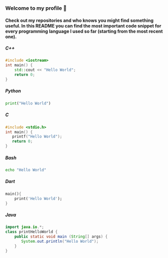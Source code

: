 ### Welcome to my profile 🤖
#### Check out my repositories and who knows you might find something useful. In this README you can find the most important code snippet for every programming language I used so far (starting from the most recent one).

##### C++
```c++
#include <iostream>
int main() {
    std::cout << "Hello World";
    return 0;
}
```

##### Python
```python
print("Hello World")
```

##### C
```C
#include <stdio.h>
int main() {
   printf("Hello World");
   return 0;
}
```

##### Bash
```bash
echo "Hello World"
```

##### Dart
```dart
main(){
    print('Hello World');
}
```

##### Java
```java
import java.io.*;
class printHelloWorld {
    public static void main (String[] args) {
       System.out.println("Hello World");
    }
}
```

<!--
### Hello world 🧭 

**cgeorg08/cgeorg08** is a ✨ _special_ ✨ repository because its `README.md` (this file) appears on your GitHub profile.

Here are some ideas to get you started:

- 🔭 I’m currently working on ...
- 🌱 I’m currently learning ...
- 👯 I’m looking to collaborate on ...
- 🤔 I’m looking for help with ...
- 💬 Ask me about ...
- 📫 How to reach me: ...
- 😄 Pronouns: ...
- ⚡ Fun fact: ...
-->
